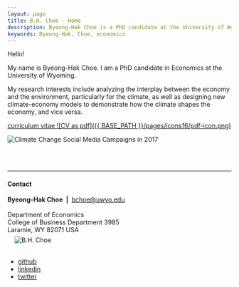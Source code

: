 ```yaml
---
layout: page
title: B.H. Choe - Home
description: Byeong-Hak Choe is a PhD candidate at the University of Wyoming. 
keywords: Byeong-Hak, Choe, economics
---
```


Hello!

My name is Byeong-Hak Choe. I am a PhD candidate in Economics at the University of Wyoming.

My research interests include analyzing the interplay between the economy and the environment, particularly for the climate, as well as designing new climate-economy models to demonstrate how the climate shapes the economy, and vice versa.

<a href="https://drive.google.com/file/d/1wrKIgrHOT1t9EnRgqCCEaVpOXxU_DJkY/view?usp=sharing">curriculum vitae ![CV as pdf]({{ BASE_PATH }}/pages/icons16/pdf-icon.png)</a>

<img src="../assets/n_tweets_pop_2017.jpg"
                           title="Climate Change Campaigns in Social Media" 
                           alt="Climate Change Social Media Campaigns in 2017" 
                           align="middle" />


<br />

<br>

---

#### <a name="Contact"></a>Contact
<div class="container">
    <div class="row-fluid">
        <div class="span5">
            <b>Byeong-Hak Choe</b> <b>&nbsp;|&nbsp;</b> <a href="mailto:bchoe@uwyo.edu">bchoe@uwyo.edu</a><br>
            <br/>
            Department of Economics <br>
            College of Business Department 3985 <br>
            Laramie, WY 82071 USA <br>
        </div>
        <div class="span2" style="text-align:left">
             &nbsp; &nbsp;  <img src="../assets/choe_headshot.jpeg"
                           title="B.H. Choe" alt="B.H. Choe" align="middle" />
        </div>
    </div>  
</div>

<br />
<div class="navbar">
  <div class="navbar-text">
      <ul class="nav">
          <li><a href="https://github.com/bcecon">github</a></li>
          <li><a href="https://www.linkedin.com/in/byeong-hak-choe-28471172/">linkedin</a></li>
          <li><a href="https://twitter.com/climate_econ">twitter</a></li>
      </ul>
  </div>
</div>
